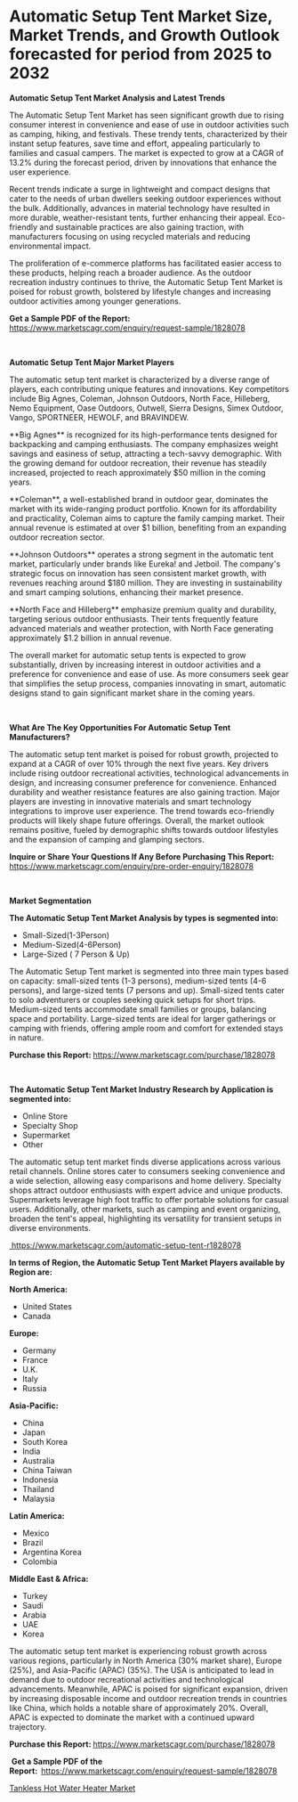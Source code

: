 <p><h1>Automatic Setup Tent Market Size, Market Trends, and Growth Outlook forecasted for period from 2025 to 2032</h1></p><p><strong>Automatic Setup Tent Market Analysis and Latest Trends</strong></p>
<p><p>The Automatic Setup Tent Market has seen significant growth due to rising consumer interest in convenience and ease of use in outdoor activities such as camping, hiking, and festivals. These trendy tents, characterized by their instant setup features, save time and effort, appealing particularly to families and casual campers. The market is expected to grow at a CAGR of 13.2% during the forecast period, driven by innovations that enhance the user experience. </p><p>Recent trends indicate a surge in lightweight and compact designs that cater to the needs of urban dwellers seeking outdoor experiences without the bulk. Additionally, advances in material technology have resulted in more durable, weather-resistant tents, further enhancing their appeal. Eco-friendly and sustainable practices are also gaining traction, with manufacturers focusing on using recycled materials and reducing environmental impact. </p><p>The proliferation of e-commerce platforms has facilitated easier access to these products, helping reach a broader audience. As the outdoor recreation industry continues to thrive, the Automatic Setup Tent Market is poised for robust growth, bolstered by lifestyle changes and increasing outdoor activities among younger generations.</p></p>
<p><strong>Get a Sample PDF of the Report:&nbsp;</strong> <a href="https://www.marketscagr.com/enquiry/request-sample/1828078?utm_campaign=1948&utm_medium=2&utm_source=Github&utm_content=ia&utm_term=04042025&utm_id=automatic-setup-tent">https://www.marketscagr.com/enquiry/request-sample/1828078</a></p>
<p>&nbsp;</p>
<p><strong>Automatic Setup Tent Major Market Players</strong></p>
<p><p>The automatic setup tent market is characterized by a diverse range of players, each contributing unique features and innovations. Key competitors include Big Agnes, Coleman, Johnson Outdoors, North Face, Hilleberg, Nemo Equipment, Oase Outdoors, Outwell, Sierra Designs, Simex Outdoor, Vango, SPORTNEER, HEWOLF, and BRAVINDEW.</p><p>**Big Agnes** is recognized for its high-performance tents designed for backpacking and camping enthusiasts. The company emphasizes weight savings and easiness of setup, attracting a tech-savvy demographic. With the growing demand for outdoor recreation, their revenue has steadily increased, projected to reach approximately $50 million in the coming years.</p><p>**Coleman**, a well-established brand in outdoor gear, dominates the market with its wide-ranging product portfolio. Known for its affordability and practicality, Coleman aims to capture the family camping market. Their annual revenue is estimated at over $1 billion, benefiting from an expanding outdoor recreation sector.</p><p>**Johnson Outdoors** operates a strong segment in the automatic tent market, particularly under brands like Eureka! and Jetboil. The company's strategic focus on innovation has seen consistent market growth, with revenues reaching around $180 million. They are investing in sustainability and smart camping solutions, enhancing their market presence.</p><p>**North Face and Hilleberg** emphasize premium quality and durability, targeting serious outdoor enthusiasts. Their tents frequently feature advanced materials and weather protection, with North Face generating approximately $1.2 billion in annual revenue.</p><p>The overall market for automatic setup tents is expected to grow substantially, driven by increasing interest in outdoor activities and a preference for convenience and ease of use. As more consumers seek gear that simplifies the setup process, companies innovating in smart, automatic designs stand to gain significant market share in the coming years.</p></p>
<p>&nbsp;</p>
<p><strong>What Are The Key Opportunities For Automatic Setup Tent Manufacturers?</strong></p>
<p><p>The automatic setup tent market is poised for robust growth, projected to expand at a CAGR of over 10% through the next five years. Key drivers include rising outdoor recreational activities, technological advancements in design, and increasing consumer preference for convenience. Enhanced durability and weather resistance features are also gaining traction. Major players are investing in innovative materials and smart technology integrations to improve user experience. The trend towards eco-friendly products will likely shape future offerings. Overall, the market outlook remains positive, fueled by demographic shifts towards outdoor lifestyles and the expansion of camping and glamping sectors.</p></p>
<p><strong>Inquire or Share Your Questions If Any Before Purchasing This Report:</strong> <a href="https://www.marketscagr.com/enquiry/pre-order-enquiry/1828078?utm_campaign=1948&utm_medium=2&utm_source=Github&utm_content=ia&utm_term=04042025&utm_id=automatic-setup-tent">https://www.marketscagr.com/enquiry/pre-order-enquiry/1828078</a></p>
<p>&nbsp;</p>
<p><strong>Market Segmentation</strong></p>
<p><strong>The Automatic Setup Tent Market Analysis by types is segmented into:</strong></p>
<p><ul><li>Small-Sized(1-3Person)</li><li>Medium-Sized(4-6Person)</li><li>Large-Sized ( 7 Person & Up)</li></ul></p>
<p><p>The Automatic Setup Tent market is segmented into three main types based on capacity: small-sized tents (1-3 persons), medium-sized tents (4-6 persons), and large-sized tents (7 persons and up). Small-sized tents cater to solo adventurers or couples seeking quick setups for short trips. Medium-sized tents accommodate small families or groups, balancing space and portability. Large-sized tents are ideal for larger gatherings or camping with friends, offering ample room and comfort for extended stays in nature.</p></p>
<p><strong>Purchase this Report:&nbsp;</strong><a href="https://www.marketscagr.com/purchase/1828078?utm_campaign=1948&utm_medium=2&utm_source=Github&utm_content=ia&utm_term=04042025&utm_id=automatic-setup-tent">https://www.marketscagr.com/purchase/1828078</a></p>
<p>&nbsp;</p>
<p><strong>The Automatic Setup Tent Market Industry Research by Application is segmented into:</strong></p>
<p><ul><li>Online Store</li><li>Specialty Shop</li><li>Supermarket</li><li>Other</li></ul></p>
<p><p>The automatic setup tent market finds diverse applications across various retail channels. Online stores cater to consumers seeking convenience and a wide selection, allowing easy comparisons and home delivery. Specialty shops attract outdoor enthusiasts with expert advice and unique products. Supermarkets leverage high foot traffic to offer portable solutions for casual users. Additionally, other markets, such as camping and event organizing, broaden the tent's appeal, highlighting its versatility for transient setups in diverse environments.</p></p>
<p><a href="https://www.marketscagr.com/automatic-setup-tent-r1828078?utm_campaign=1948&utm_medium=2&utm_source=Github&utm_content=ia&utm_term=04042025&utm_id=automatic-setup-tent">&nbsp;https://www.marketscagr.com/automatic-setup-tent-r1828078</a></p>
<p><strong>In terms of Region, the Automatic Setup Tent Market Players available by Region are:</strong></p>
<p>
    <p> <strong> North America: </strong>
        <ul>
            <li>United States</li>
            <li>Canada</li>
        </ul>
        </p> 
    <p> <strong> Europe: </strong>
        <ul>
            <li>Germany</li>
            <li>France</li>
            <li>U.K.</li>
            <li>Italy</li>
            <li>Russia</li>
        </ul>
        </p> 
    <p> <strong> Asia-Pacific: </strong>
        <ul>
            <li>China</li>
            <li>Japan</li>
            <li>South Korea</li>
            <li>India</li>
            <li>Australia</li>
            <li>China Taiwan</li>
            <li>Indonesia</li>
            <li>Thailand</li>
            <li>Malaysia</li>
        </ul>
        </p> 
    <p> <strong> Latin America: </strong>
        <ul>
            <li>Mexico</li>
            <li>Brazil</li>
            <li>Argentina Korea</li>
            <li>Colombia</li>
        </ul>
        </p> 
    <p> <strong> Middle East & Africa: </strong>
        <ul>
            <li>Turkey</li>
            <li>Saudi</li>
            <li>Arabia</li>
            <li>UAE</li>
            <li>Korea</li>
        </ul>
    </p>
    </p>
<p><p>The automatic setup tent market is experiencing robust growth across various regions, particularly in North America (30% market share), Europe (25%), and Asia-Pacific (APAC) (35%). The USA is anticipated to lead in demand due to outdoor recreational activities and technological advancements. Meanwhile, APAC is poised for significant expansion, driven by increasing disposable income and outdoor recreation trends in countries like China, which holds a notable share of approximately 20%. Overall, APAC is expected to dominate the market with a continued upward trajectory.</p></p>
<p><strong>Purchase this Report: </strong><a href="https://www.marketscagr.com/purchase/1828078?utm_campaign=1948&utm_medium=2&utm_source=Github&utm_content=ia&utm_term=04042025&utm_id=automatic-setup-tent">https://www.marketscagr.com/purchase/1828078</a></p>
<p>&nbsp;<strong>Get a Sample PDF of the Report:&nbsp;&nbsp;</strong><a href="https://www.marketscagr.com/enquiry/request-sample/1828078?utm_campaign=1948&utm_medium=2&utm_source=Github&utm_content=ia&utm_term=04042025&utm_id=automatic-setup-tent">https://www.marketscagr.com/enquiry/request-sample/1828078</a></p>
<p><strong></strong></p>
<p><p><a href="https://github.com/rahu1506/Market-Research-Report-List-7/blob/main/tankless-hot-water-heater-market.md?utm_campaign=1948&utm_medium=2&utm_source=Github&utm_content=ia&utm_term=04042025&utm_id=automatic-setup-tent">Tankless Hot Water Heater Market</a></p></p>